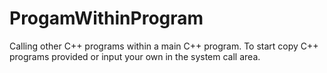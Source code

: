 # ProgamWithinProgram
Calling other C++ programs within a main C++ program. To start copy C++ programs provided or input your own in the system call area.
